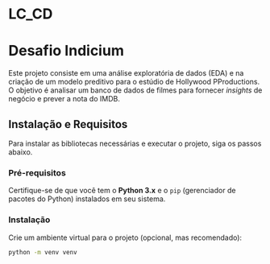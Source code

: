 # LC_CD

# Desafio Indicium 

Este projeto consiste em uma análise exploratória de dados (EDA) e na criação de um modelo preditivo para o estúdio de Hollywood PProductions. O objetivo é analisar um banco de dados de filmes para fornecer *insights* de negócio e prever a nota do IMDB.

##  Instalação e Requisitos

Para instalar as bibliotecas necessárias e executar o projeto, siga os passos abaixo.

### Pré-requisitos

Certifique-se de que você tem o **Python 3.x** e o `pip` (gerenciador de pacotes do Python) instalados em seu sistema.

### Instalação

Crie um ambiente virtual para o projeto (opcional, mas recomendado):

```sh
python -m venv venv
